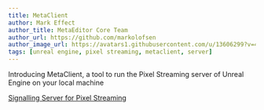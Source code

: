 ```yaml
---
title: MetaClient
author: Mark Effect
author_title: MetaEditor Core Team
author_url: https://github.com/markolofsen
author_image_url: https://avatars1.githubusercontent.com/u/13606299?v=4
tags: [unreal engine, pixel streaming, metaclient, server]
---
```



Introducing MetaClient, a tool to run the Pixel Streaming server of Unreal Engine on your local machine

[Signalling Server for Pixel Streaming](/docs/metaclient/description)